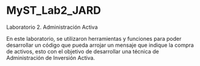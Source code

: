 # MyST_Lab2_JARD
Laboratorio 2. Administración Activa

En este laboratorio, se utilizaron herramientas y funciones para poder desarrollar un código que pueda arrojar un mensaje que indique la compra de activos, esto con el objetivo de desarrollar una técnica de Administración de Inversión Activa.

